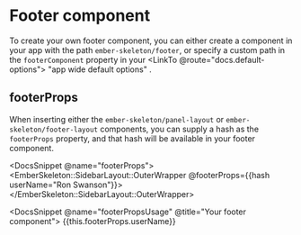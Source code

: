 # Footer component

To create your own footer component, you can either create a component in your app with the path `ember-skeleton/footer`, or specify a custom path in the `footerComponent` property in your <LinkTo @route="docs.default-options"> "app wide default options" </LinkTo>.

## footerProps

When inserting either the `ember-skeleton/panel-layout` or `ember-skeleton/footer-layout` components, you can supply a hash as the `footerProps` property, and that hash will be available in your footer component.

<DocsSnippet @name="footerProps">
<EmberSkeleton::SidebarLayout::OuterWrapper @footerProps={{hash userName="Ron Swanson"}}>
</EmberSkeleton::SidebarLayout::OuterWrapper>
</DocsSnippet>

<DocsSnippet @name="footerPropsUsage" @title="Your footer component">
{{this.footerProps.userName}}
</DocsSnippet>
